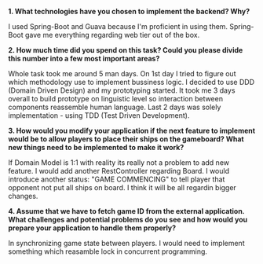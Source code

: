 **1. What technologies have you chosen to implement the backend? Why?**

I used Spring-Boot and Guava because I'm proficient in using them.
Spring-Boot gave me everything regarding web tier out of the box.

**2. How much time did you spend on this task? Could you please divide this number into a few most
     important areas?**
     
Whole task took me around 5 man days.
On 1st day I tried to figure out which methodology use to implement bussiness logic.
I decided to use DDD (Domain Driven Design) and my prototyping started.
It took me 3 days overall to build prototype on linguistic level so interaction between components
reassemble human language. 
Last 2 days was solely implementation - using TDD (Test Driven Development).

**3. How would you modify your application if the next feature to implement would be to allow players
  to place their ships on the gameboard? What new things need to be implemented to make it work?**
  
If Domain Model is 1:1 with reality its really not a problem to add new feature.
I would add another RestController regarding Board.
I would introduce another status: "GAME COMMENCING" to tell player that opponent not put all ships on board.
I think it will be all regardin bigger changes.

**4. Assume that we have to fetch game ID from the external application. What challenges and
potential problems do you see and how would you prepare your application to handle them
properly?**

In synchronizing game state between players.
I would need to implement something which reasamble lock in concurrent programming.
